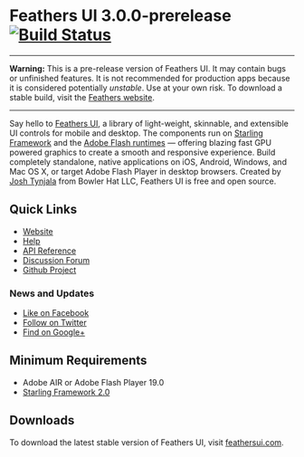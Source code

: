 # Feathers UI 3.0.0-prerelease [![Build Status](https://travis-ci.org/BowlerHatLLC/feathers.svg?branch=master)](https://travis-ci.org/BowlerHatLLC/feathers)

---

**Warning:** This is a pre-release version of Feathers UI. It may contain bugs or unfinished features. It is not recommended for production apps because it is considered potentially *unstable*. Use at your own risk. To download a stable build, visit the [Feathers website](http://feathersui.com/).

---

Say hello to [Feathers UI](http://feathersui.com/), a library of light-weight, skinnable, and extensible UI controls for mobile and desktop. The components run on [Starling Framework](http://starling-framework.org/) and the [Adobe Flash runtimes](http://gaming.adobe.com/technologies/) — offering blazing fast GPU powered graphics to create a smooth and responsive experience. Build completely standalone, native applications on iOS, Android, Windows, and Mac OS X, or target Adobe Flash Player in desktop browsers. Created by [Josh Tynjala](http://twitter.com/joshtynjala) from Bowler Hat LLC, Feathers UI is free and open source.

## Quick Links

* [Website](http://feathersui.com/)
* [Help](http://feathersui.com/help/)
* [API Reference](http://feathersui.com/api-reference/)
* [Discussion Forum](http://forum.starling-framework.org/forum/feathers)
* [Github Project](https://github.com/BowlerHatLLC/feathers)

### News and Updates

* [Like on Facebook](https://facebook.com/feathersui)
* [Follow on Twitter](https://twitter.com/feathersui)
* [Find on Google+](https://www.google.com/+feathersui)

## Minimum Requirements

* Adobe AIR or Adobe Flash Player 19.0
* [Starling Framework 2.0](http://forum.starling-framework.org/topic/preview-starling-20)

## Downloads

To download the latest stable version of Feathers UI, visit [feathersui.com](http://feathersui.com/).